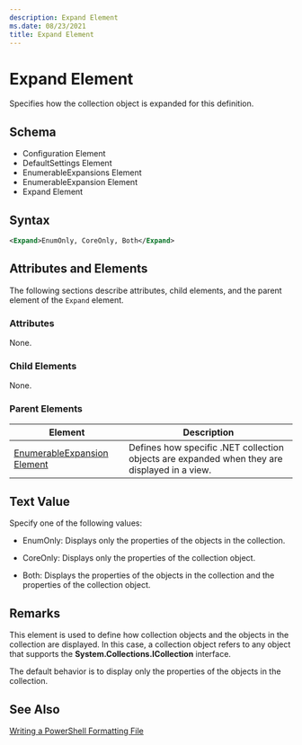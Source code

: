 ```yaml
---
description: Expand Element
ms.date: 08/23/2021
title: Expand Element
---
```

# Expand Element

Specifies how the collection object is expanded for this definition.

## Schema

- Configuration Element
- DefaultSettings Element
- EnumerableExpansions Element
- EnumerableExpansion Element
- Expand Element

## Syntax

```xml
<Expand>EnumOnly, CoreOnly, Both</Expand>
```

## Attributes and Elements

The following sections describe attributes, child elements, and the parent element of the `Expand`
element.

### Attributes

None.

### Child Elements

None.

### Parent Elements

|Element|Description|
|-------------|-----------------|
|[EnumerableExpansion Element](./enumerableexpansion-element-format.md)|Defines how specific .NET collection objects are expanded when they are displayed in a view.|

## Text Value

Specify one of the following values:

- EnumOnly: Displays only the properties of the objects in the collection.

- CoreOnly: Displays only the properties of the collection object.

- Both: Displays the properties of the objects in the collection and the properties of the
  collection object.

## Remarks

This element is used to define how collection objects and the objects in the collection are
displayed. In this case, a collection object refers to any object that supports the
**System.Collections.ICollection** interface.

The default behavior is to display only the properties of the objects in the collection.

## See Also

[Writing a PowerShell Formatting File](./writing-a-powershell-formatting-file.md)

